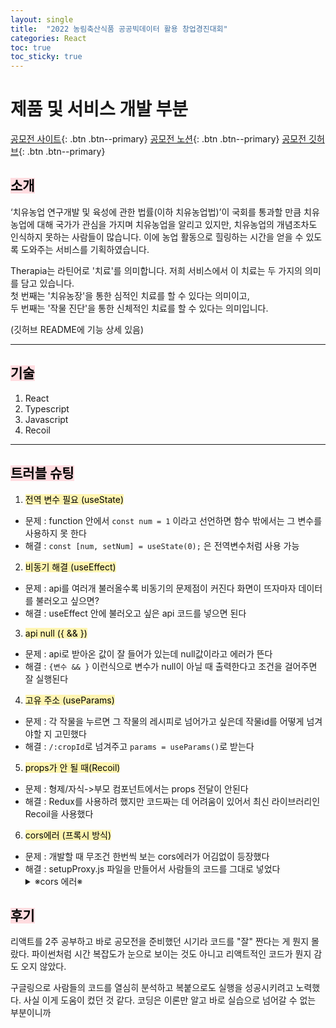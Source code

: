 ```yaml
---
layout: single
title:  "2022 농림축산식품 공공빅데이터 활용 창업경진대회"
categories: React
toc: true
toc_sticky: true
---
```


# 제품 및 서비스 개발 부분  

[공모전 사이트](https://data.mafra.go.kr/contest/introduction/introductionNew/screen.do){: .btn .btn--primary}
[공모전 노션](https://polite-rambutan-6e0.notion.site/b498691ea2124e23ac4fb7246538cd5f){: .btn .btn--primary}
[공모전 깃허브](https://github.com/farmfarmfarmfarm){: .btn .btn--primary}


## <mark style='background-color: #ffdce0'> 소개 </mark>
‘치유농업 연구개발 및 육성에 관한 법률(이하 치유농업법)’이 국회를 통과할 만큼 치유농업에 대해 국가가 관심을 가지며 치유농업을 알리고 있지만, 치유농업의 개념조차도 인식하지 못하는 사람들이 많습니다. 이에 농업 활동으로 힐링하는 시간을 얻을 수 있도록 도와주는 서비스를 기획하였습니다.  
  
Therapia는 라틴어로 '치료'를 의미합니다. 저희 서비스에서 이 치료는 두 가지의 의미를 담고 있습니다.  
첫 번째는 '치유농장'을 통한 심적인 치료를 할 수 있다는 의미이고,  
두 번째는 '작물 진단'을 통한 신체적인 치료를 할 수 있다는 의미입니다.  
  
(깃허브 README에 기능 상세 있음)

***

## <mark style='background-color: #ffdce0'> 기술 </mark>
1. React
2. Typescript
3. Javascript
4. Recoil

***

## <mark style='background-color: #ffdce0'> 트러블 슈팅 </mark>
1. <mark style='background-color: #fff5b1'>전역 변수 필요 (useState)</mark> 
- 문제 : function 안에서 `const num = 1` 이라고 선언하면 함수 밖에서는 그 변수를 사용하지 못 한다
- 해결 : `const [num, setNum] = useState(0);` 은 전역변수처럼 사용 가능

2. <mark style='background-color: #fff5b1'>비동기 해결 (useEffect)</mark>
- 문제 : api를 여러개 불러올수록 비동기의 문제점이 커진다 화면이 뜨자마자 데이터를 불러오고 싶으면?
- 해결 : useEffect 안에 불러오고 싶은 api 코드를 넣으면 된다

3. <mark style='background-color: #fff5b1'>api null ({ && })</mark>
- 문제 : api로 받아온 값이 잘 들어가 있는데 null값이라고 에러가 뜬다
- 해결 : `{변수 && }` 이런식으로 변수가 null이 아닐 때 출력한다고 조건을 걸어주면 잘 실행된다

4. <mark style='background-color: #fff5b1'>고유 주소 (useParams)</mark>
- 문제 : 각 작물을 누르면 그 작물의 레시피로 넘어가고 싶은데 작물id를 어떻게 넘겨야할 지 고민했다
- 해결 : `/:cropId`로 넘겨주고 `params = useParams()`로 받는다

5. <mark style='background-color: #fff5b1'>props가 안 될 때(Recoil)</mark>
- 문제 : 형제/자식->부모 컴포넌트에서는 props 전달이 안된다
- 해결 : Redux를 사용하려 했지만 코드짜는 데 어려움이 있어서 최신 라이브러리인 Recoil을 사용했다

6. <mark style='background-color: #fff5b1'>cors에러 (프록시 방식)</mark>
- 문제 : 개발할 때 무조건 한번씩 보는 cors에러가 어김없이 등장했다
- 해결 : setupProxy.js 파일을 만들어서 사람들의 코드를 그대로 넣었다
    <details>
      <summary>※cors 에러※</summary>
      <div markdown="1">       
        CORS 에러는 브라우저에서 서로 다른 도메인/포트의 서버로 요청이 갈때 브라우저에서 발생
      </div>
    </details>

## <mark style='background-color: #ffdce0'> 후기 </mark>
리액트를 2주 공부하고 바로 공모전을 준비했던 시기라 코드를 "잘" 짠다는 게 뭔지 몰랐다.
파이썬처럼 시간 복잡도가 눈으로 보이는 것도 아니고 리액트적인 코드가 뭔지 감도 오지 않았다.  

구글링으로 사람들의 코드를 열심히 분석하고 복붙으로도 실행을 성공시키려고 노력했다.
사실 이게 도움이 컸던 것 같다. 코딩은 이론만 알고 바로 실습으로 넘어갈 수 없는 부분이니까